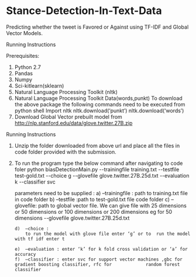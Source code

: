 # Stance-Detection-In-Text-Data
Predicting whether the tweet is Favored or Against using TF-IDF and Global Vector Models.


Running Instructions

Prerequisites:

1.	Python 2.7
2.	Pandas
3.	Numpy
4.	Sci-kitlearn(sklearn)
5.	Natural Language Processing Toolkit (nltk)
6.	Natural Language Processing Toolkit Data(words,punkt)
    To download the above package the following commands need to be executed from python shell
    Import nltk
    nltk.download(‘punkt’)
    nltk.download(‘words’)
7.	Download Global Vector prebuilt model from http://nlp.stanford.edu/data/glove.twitter.27B.zip


Running Instructions

1.	Unzip the folder downloaded from above url and place all the files in code folder provided with the submission.
2.	To run the program type the below command after navigating to code foler 
	python biasDetectionMain.py --trainingfile training.txt --testfile test-gold.txt --choice g --glovefile 		glove.twitter.27B.25d.txt --evaluation k --classifier svc

	parameters need to be supplied :
		a)	–trainingfile : path to training.txt file in code folder
		b)	–testfile :path to test-gold.txt file code folder
		c)	–glovefile: path to global vector file.  We can give file with 25 dimensions or 50 dimensions or 100 			      dimensions or 200 dimensions 
			eg for 50 dimensions
			--glovefile glove.twitter.27B.25d.txt

		d)	–choice :
			to run the model with glove file enter ‘g’ or to  run the model with tf idf enter t

		e)	–evaluation : enter ‘k’ for k fold cross validation or ‘a’ for accuracy 
		f)	–classifier : enter svc for support vector machines ,gbc for gradient boosting classifier, rfc for 			   random forest classifier
